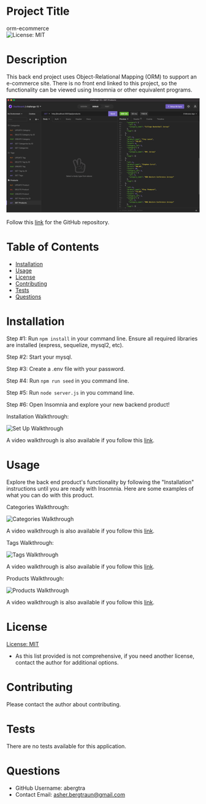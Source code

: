 # Project Title
orm-ecommerce  
![License: MIT](https://img.shields.io/badge/License-MIT-yellow.svg)

# Description
This back end project uses Object-Relational Mapping (ORM) to support an e-commerce site.
There is no front end linked to this project, so the functionality can be viewed using Insomnia or other equivalent programs.

![First Page](./assets/page1.png)

Follow this [link](https://github.com/abergtra/challenge-13) for the GitHub repository.

# Table of Contents 
* [Installation](#-Installation)
* [Usage](#-Usage)
* [License](#-Installation)
* [Contributing](#-Contributing)
* [Tests](#-Tests)
* [Questions](#-Questions)
    
# Installation
Step #1: Run `npm install` in your command line. Ensure all required libraries are installed (express, sequelize, mysql2, etc).

Step #2: Start your mysql.

Step #3: Create a .env file with your password.

Step #4: Run `npm run seed` in you command line.

Step #5: Run `node server.js` in you command line.

Step #6: Open Insomnia and explore your new backend product!

Installation Walkthrough:

![Set Up Walkthrough](./assets/setup.gif)

A video walkthrough is also available if you follow this [link](https://youtu.be/bdrpvL1s2Ts).

# Usage
Explore the back end product's functionality by following the "Installation" instructions until you are ready with Insomnia.
Here are some examples of what you can do with this product.

Categories Walkthrough:

![Categories Walkthrough](./assets/categories.gif)

A video walkthrough is also available if you follow this [link](https://youtu.be/m52rLbBrGuw).

Tags Walkthrough:

![Tags Walkthrough](./assets/tags.gif)

A video walkthrough is also available if you follow this [link](https://youtu.be/6AI0i1G0aGU).

Products Walkthrough:

![Products Walkthrough](./assets/products.gif)

A video walkthrough is also available if you follow this [link](https://youtu.be/r15rppoT7jM).

# License 
[License: MIT](https://opensource.org/licenses/MIT) 
* As this list provided is not comprehensive, if you need another license, contact the author for additional options. 


# Contributing 
Please contact the author about contributing.

# Tests
There are no tests available for this application.

# Questions
* GitHub Username: abergtra
* Contact Email: asher.bergtraun@gmail.com
